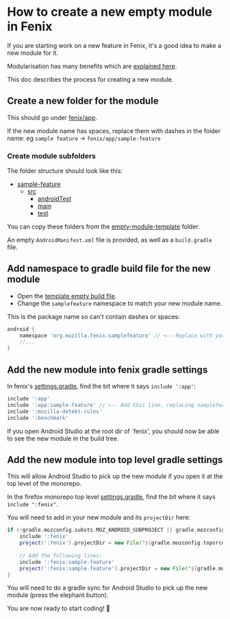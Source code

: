 # How to create a new empty module in Fenix
If you are starting work on a new feature in Fenix, it's a good idea to make a new module for it.

Modularisation has many benefits which are [explained here](https://developer.android.com/topic/modularization).

This doc describes the process for creating a new module.

## Create a new folder for the module
This should go under [fenix/app](../../app).

If the new module name has spaces, replace them with dashes in the folder name: eg `sample feature` -> `fenix/app/sample-feature`

### Create module subfolders
The folder structure should look like this:
- [sample-feature](empty-module-template)
  - [src](empty-module-template/src)
    - [androidTest](empty-module-template/src/androidTest)
    - [main](empty-module-template/src/main)
    - [test](empty-module-template/src/test)

You can copy these folders from the [empty-module-template](empty-module-template) folder.

An empty `AndroidManifest.xml` file is provided, as well as a `build.gradle` file.

## Add namespace to gradle build file for the new module
- Open the [template empty build file](empty-module-template/build.gradle).
- Change the `samplefeature` namespace to match your new module name. 

This is the package name so can't contain dashes or spaces:

```groovy
android {
    namespace 'org.mozilla.fenix.samplefeature' // <-- Replace with your new module's package name    
    //...
}
```

## Add the new module into fenix gradle settings
In fenix's [settings.gradle](../../settings.gradle), find the bit where it says `include ':app'`:
```groovy
include ':app'
include ':app:sample-feature' // <-- Add this line, replacing samplefeature with your new module name 
include ':mozilla-detekt-rules'
include ':benchmark'
```
If you open Android Studio at the root dir of `fenix', you should now be able to see the new module in the build tree.

## Add the new module into top level gradle settings
This will allow Android Studio to pick up the new module if you open it at the top level of the monorepo.

In the firefox monorepo top level [settings.gradle](../../../../../settings.gradle), find the bit where it says `include ":fenix"`.

You will need to add in your new module and its `projectDir` here:

```groovy
if (!gradle.mozconfig.substs.MOZ_ANDROID_SUBPROJECT || gradle.mozconfig.substs.MOZ_ANDROID_SUBPROJECT == "fenix") {
    include ':fenix'
    project(':fenix').projectDir = new File("${gradle.mozconfig.topsrcdir}/mobile/android/fenix/app")
    
    // Add the following lines:
    include ':fenix:sample-feature'
    project(':fenix:sample-feature').projectDir = new File("${gradle.mozconfig.topsrcdir}/mobile/android/fenix/app/samplefeature")
}
```
You will need to do a gradle sync for Android Studio to pick up the new module (press the elephant button).

You are now ready to start coding! :tada:
